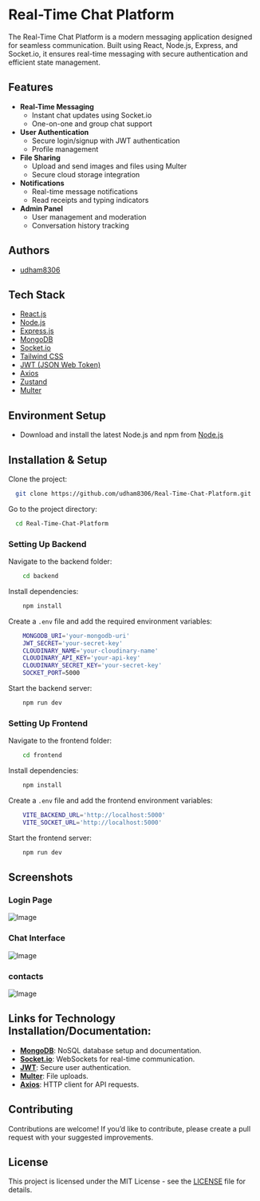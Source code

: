 # Real-Time Chat Platform

The Real-Time Chat Platform is a modern messaging application designed for seamless communication. Built using React, Node.js, Express, and Socket.io, it ensures real-time messaging with secure authentication and efficient state management.

<!--   ## Demo -->
<!-- [chatapp.example.com](https://chatapp.example.com) -->

## Features

- **Real-Time Messaging**  
   - Instant chat updates using Socket.io
   - One-on-one and group chat support  
- **User Authentication**  
   - Secure login/signup with JWT authentication  
   - Profile management  
- **File Sharing**  
   - Upload and send images and files using Multer  
   - Secure cloud storage integration  
- **Notifications**  
   - Real-time message notifications  
   - Read receipts and typing indicators  
- **Admin Panel**  
   - User management and moderation  
   - Conversation history tracking  

## Authors

- [udham8306](https://github.com/udham8306)

## Tech Stack

- [React.js](https://reactjs.org/)
- [Node.js](https://nodejs.org/en/)
- [Express.js](https://expressjs.com/)
- [MongoDB](https://www.mongodb.com/)
- [Socket.io](https://socket.io/)
- [Tailwind CSS](https://tailwindcss.com/)
- [JWT (JSON Web Token)](https://jwt.io/)
- [Axios](https://axios-http.com/docs/intro)
- [Zustand](https://zustand-demo.pmnd.rs/)
- [Multer](https://www.npmjs.com/package/multer)

## Environment Setup

- Download and install the latest Node.js and npm from [Node.js](https://nodejs.org/en/download/)

## Installation & Setup

Clone the project:

```bash
  git clone https://github.com/udham8306/Real-Time-Chat-Platform.git
```

Go to the project directory:

```bash
  cd Real-Time-Chat-Platform
```

### Setting Up Backend

Navigate to the backend folder:
```bash
    cd backend
```

Install dependencies:
```bash
    npm install
```

Create a `.env` file and add the required environment variables:
```bash
    MONGODB_URI='your-mongodb-uri'
    JWT_SECRET='your-secret-key'
    CLOUDINARY_NAME='your-cloudinary-name'
    CLOUDINARY_API_KEY='your-api-key'
    CLOUDINARY_SECRET_KEY='your-secret-key'
    SOCKET_PORT=5000
```

Start the backend server:
```bash
    npm run dev
```

### Setting Up Frontend

Navigate to the frontend folder:
```bash
    cd frontend
```

Install dependencies:
```bash
    npm install
```

Create a `.env` file and add the frontend environment variables:
```bash
    VITE_BACKEND_URL='http://localhost:5000'
    VITE_SOCKET_URL='http://localhost:5000'
```

Start the frontend server:
```bash
    npm run dev
```

## Screenshots

### Login Page  
![Image](https://github.com/user-attachments/assets/c7890ea4-804e-4a23-82ff-8fdde2bd3726)

### Chat Interface  
![Image](https://github.com/user-attachments/assets/c51daeac-749c-4943-b072-b01ffb177d53)
### contacts
![Image](https://github.com/user-attachments/assets/05240ac9-95f1-49f7-a088-58fa39e35978)

## Links for Technology Installation/Documentation:

- **[MongoDB](https://www.mongodb.com/)**: NoSQL database setup and documentation.
- **[Socket.io](https://socket.io/docs/)**: WebSockets for real-time communication.
- **[JWT](https://jwt.io/introduction/)**: Secure user authentication.
- **[Multer](https://www.npmjs.com/package/multer)**: File uploads.
- **[Axios](https://axios-http.com/docs/intro)**: HTTP client for API requests.

## Contributing

Contributions are welcome! If you’d like to contribute, please create a pull request with your suggested improvements.

## License

This project is licensed under the MIT License - see the [LICENSE](LICENSE) file for details.

